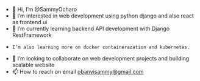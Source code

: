 - 👋 Hi, I’m @SammyOcharo
- 👀 I’m interested in web development using python django and also react as frontend ui
- 🌱 I’m currently learning backend API development with Django RestFramework 
-     I’m also learning more on docker containerazation and kubernetes.
- 💞️ I’m looking to collaborate on web development projects and building scalable website
- 📫 How to reach on email obanyisammy@gmail.com

<!---
SammyOcharo/SammyOcharo is a ✨ special ✨ repository because its `README.md` (this file) appears on your GitHub profile.
You can click the Preview link to take a look at your changes.
--->
